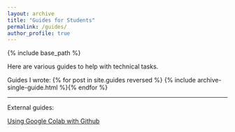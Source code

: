 ```yaml
---
layout: archive
title: "Guides for Students"
permalink: /guides/
author_profile: true
---
```


{% include base_path %}

Here are various guides to help with technical tasks.

Guides I wrote:
{% for post in site.guides reversed %}  {% include archive-single-guide.html %}{% endfor %}

-----

External guides:

[Using Google Colab with Github](https://colab.research.google.com/github/googlecolab/colabtools/blob/master/notebooks/colab-github-demo.ipynb)
